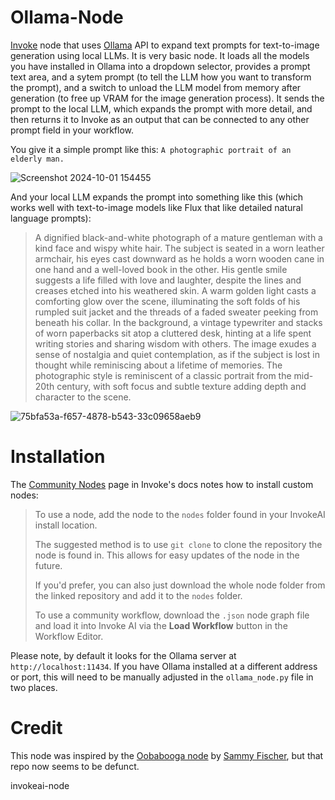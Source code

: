 # Ollama-Node
[Invoke](https://github.com/invoke-ai/InvokeAI) node that uses [Ollama](https://github.com/ollama/ollama) API to expand text prompts for text-to-image generation using local LLMs. It is very basic node. It loads all the models you have installed in Ollama into a dropdown selector, provides a prompt text area, and a sytem prompt (to tell the LLM how you want to transform the prompt), and a switch to unload the LLM model from memory after generation (to free up VRAM for the image generation process). It sends the prompt to the local LLM, which expands the prompt with more detail, and then returns it to Invoke as an output that can be connected to any other prompt field in your workflow.

You give it a simple prompt like this: `A photographic portrait of an elderly man.`

![Screenshot 2024-10-01 154455](https://github.com/user-attachments/assets/b589853a-4635-466c-a984-a62699ba52e5)

And your local LLM expands the prompt into something like this (which works well with text-to-image models like Flux that like detailed natural language prompts):

> A dignified black-and-white photograph of a mature gentleman with a kind face and wispy white hair. The subject is seated in a worn leather armchair, his eyes cast downward as he holds a worn wooden cane in one hand and a well-loved book in the other. His gentle smile suggests a life filled with love and laughter, despite the lines and creases etched into his weathered skin. A warm golden light casts a comforting glow over the scene, illuminating the soft folds of his rumpled suit jacket and the threads of a faded sweater peeking from beneath his collar. In the background, a vintage typewriter and stacks of worn paperbacks sit atop a cluttered desk, hinting at a life spent writing stories and sharing wisdom with others. The image exudes a sense of nostalgia and quiet contemplation, as if the subject is lost in thought while reminiscing about a lifetime of memories. The photographic style is reminiscent of a classic portrait from the mid-20th century, with soft focus and subtle texture adding depth and character to the scene.

![75bfa53a-f657-4878-b543-33c09658aeb9](https://github.com/user-attachments/assets/c6768643-8095-4a8c-a894-b4fb7f2cb678)

# Installation

The [Community Nodes](https://invoke-ai.github.io/InvokeAI/nodes/communityNodes/) page in Invoke's docs notes how to install custom nodes:

> To use a node, add the node to the `nodes` folder found in your InvokeAI install location.
> 
> The suggested method is to use `git clone` to clone the repository the node is found in. This allows for easy updates of the node in the future.
> 
> If you'd prefer, you can also just download the whole node folder from the linked repository and add it to the `nodes` folder.
> 
> To use a community workflow, download the `.json` node graph file and load it into Invoke AI via the **Load Workflow** button in the Workflow Editor.

Please note, by default it looks for the Ollama server at `http://localhost:11434`. If you have Ollama installed at a different address or port, this will need to be manually adjusted in the `ollama_node.py` file in two places.

# Credit

This node was inspired by the [Oobabooga node](https://github.com/sammyf/oobabooga-node) by [Sammy Fischer](https://github.com/sammyf), but that repo now seems to be defunct.

invokeai-node
